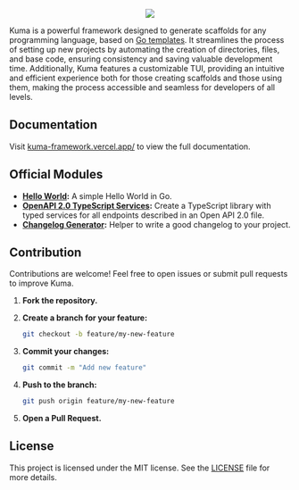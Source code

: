 <p align="center">
  <img src="https://github.com/user-attachments/assets/c023465c-132c-4fef-b4b4-4f30552148fb" />
</p>

Kuma is a powerful framework designed to generate scaffolds for any programming language, based on [Go templates](https://pkg.go.dev/text/template). It streamlines the process of setting up new projects by automating the creation of directories, files, and base code, ensuring consistency and saving valuable development time. Additionally, Kuma features a customizable TUI, providing an intuitive and efficient experience both for those creating scaffolds and those using them, making the process accessible and seamless for developers of all levels.

## Documentation
Visit [kuma-framework.vercel.app/](https://kuma-framework.vercel.app/) to view the full documentation.

## Official Modules

- **[Hello World](https://github.com/kuma-framework/kuma-hello-world):** A simple Hello World in Go.
- **[OpenAPI 2.0 TypeScript Services](https://github.com/kuma-framework/kuma-typescript-rest-services):** Create a TypeScript library with typed services for all endpoints described in an Open API 2.0 file.
- **[Changelog Generator](https://github.com/kuma-framework/kuma-changelog-generator):** Helper to write a good changelog to your project.

## Contribution

Contributions are welcome! Feel free to open issues or submit pull requests to improve Kuma.

1. **Fork the repository.**
2. **Create a branch for your feature:**

   ```bash
   git checkout -b feature/my-new-feature
   ```

3. **Commit your changes:**

   ```bash
   git commit -m "Add new feature"
   ```

4. **Push to the branch:**

   ```bash
   git push origin feature/my-new-feature
   ```

5. **Open a Pull Request.**

## License

This project is licensed under the MIT license. See the [LICENSE](LICENSE) file for more details.
